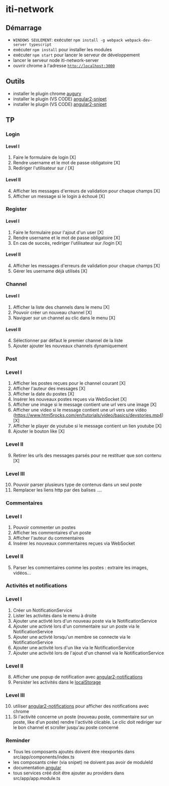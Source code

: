 # iti-network


## Démarrage
- `WINDOWS SEULEMENT`: exécuter `npm install -g webpack webpack-dev-server typescript`
- exécuter `npm install` pour installer les modules
- exécuter `npm start` pour lancer le serveur de développement
- lancer le serveur node iti-network-server
- ouvrir chrome à l'adresse [`http://localhost:3000`](http://localhost:3000)

## Outils
- installer le plugin chrome [augury](https://chrome.google.com/webstore/detail/augury/elgalmkoelokbchhkhacckoklkejnhcd)
- installer le plugin (VS CODE) [angular2-snipet](https://marketplace.visualstudio.com/items?itemName=johnpapa.Angular2)
- installer le plugin (VS CODE) [angular2-snipet](https://plugins.jetbrains.com/idea/plugin/8395-angular-2-typescript-live-templates)

## TP

### Login

#### Level I

1. Faire le formulaire de login                                         [X]
2. Rendre username et le mot de passe obligatoire                       [X]
3. Rediriger l'utilisateur sur /                                        [X]

#### Level II

4. Afficher les messages d'erreurs de validation pour chaque champs     [X]
5. Afficher un message si le login à échoué                             [X]

### Register

#### Level I
    
1. Faire le formulaire pour l'ajout d'un user                           [X]
2. Rendre username et le mot de passe obligatoire                       [X]
3. En cas de succès, rediriger l'utilisateur sur /login                 [X]

#### Level II
4. Afficher les messages d'erreurs de validation  pour chaque champs    [X]
5. Gérer les username déjà utilisés                                     [X]


### Channel

#### Level I

1. Afficher la liste des channels dans le menu                          [X]
2. Pouvoir créer un nouveau channel                                     [X]
3. Naviguer sur un channel au clic dans le menu                         [X]

#### Level II

4. Sélectionner par défaut le premier channel de la liste
5. Ajouter ajouter les nouveaux channels dynamiquement

### Post 

### Level I

1. Afficher les postes reçues pour le channel courant                   [X]
2. Afficher l'auteur des messages                                       [X]
3. Afficher la date du postes                                           [X]
4. Insérer les nouveaux postes reçues via WebSocket                     [X]
5. Afficher une image si le message contient une url vers une image     [X]
6. Afficher une video si le message contient une url vers une vidéo (https://www.html5rocks.com/en/tutorials/video/basics/devstories.mp4) [X]
7. Afficher le player de youtube si le message contient un lien youtube [X]
8. Ajouter le bouton like                                               [X]

### Level II
9. Retirer les urls des messages parsés pour ne restituer que son contenu [X]

### Level III
10. Pouvoir parser plusieurs type de contenus dans un seul poste
11. Remplacer les liens http par des balises <a>...</a>.

### Commentaires

### Level I
1. Pouvoir commenter un postes
2. Afficher les commentaires d'un poste 
3. Afficher l'auteur du commentaires
4. Insérer les nouveaux commentaires reçues via WebSocket

### Level II
5. Parser les commentaires comme les postes : extraire les images, vidéos...

### Activités et notifications 

### Level I
1. Créer un NotificationService
2. Lister les activités dans le menu à droite
3. Ajouter une activté lors d'un nouveau poste via le NotificationService
4. Ajouter une activté lors d'un commentaire sur un poste via le NotificationService
5. Ajouter une activté lorsqu'un membre se connecte via le NotificationService
6. Ajouter une activité lors d'un like via le NotificationService
7. Ajouter une activité lors de l'ajout d'un channel via le NotificationService

### Level II
8. Afficher une popup de notification avec [angular2-notifications](https://github.com/flauc/angular2-notifications)
9. Persister les activités dans le [localStorage](https://developer.mozilla.org/fr/docs/Web/API/Window/localStorage)

### Level III
10. utiliser [angular2-notifications](https://github.com/flauc/angular2-notifications) pour afficher des notifications avec chrome
11. Si l'activité concerne un poste (nouveau poste, commentaire sur un poste, like d'un poste) rendre l'activité clicable. 
Le clic doit rediriger sur le bon channel et scroller jusqu'au poste concerné


### Reminder

- Tous les composants ajoutés doivent être réexportés dans src/app/components/index.ts
- les composants créer (via snipet) ne doivent pas avoir de moduleId
- documentation [angular](https://angular.io/docs/ts/latest/)
- tous services créé doit être ajouter au providers dans src/app/app.module.ts